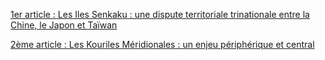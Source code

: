 [1er article : Les Iles Senkaku : une dispute territoriale trinationale entre la Chine, le Japon et Taïwan](1er_article.md)

[2ème article : Les Kouriles Méridionales : un enjeu périphérique et central](2ème_article.md)
